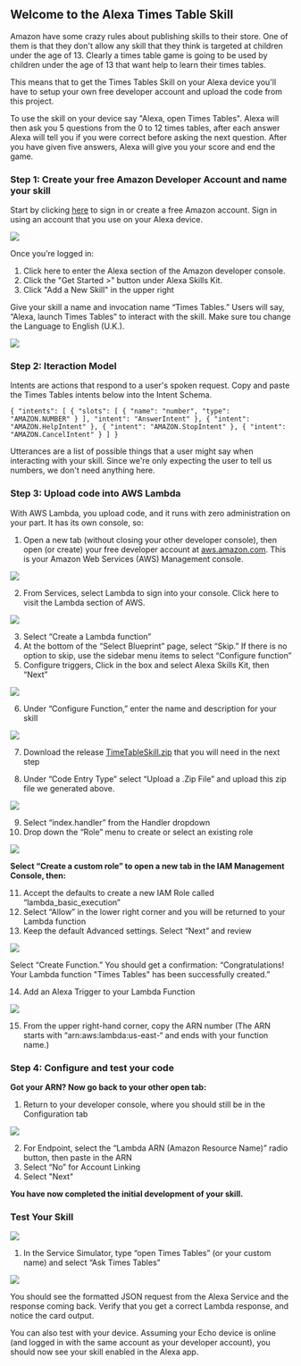 ## Welcome to the Alexa Times Table Skill

Amazon have some crazy rules about publishing skills to their store.  One of them is that they don't allow any skill that they think is targeted at children under the age of 13.  Clearly a times table game is going to be used by children under the age of 13 that want help to learn their times tables.  

This means that to get the Times Tables Skill on your Alexa device you'll have to setup your own free developer account and upload the code from this project.

To use the skill on your device say "Alexa, open Times Tables".  Alexa will then ask you 5 questions from the 0 to 12 times tables, after each answer Alexa will tell you if you were correct before asking the next question.  After you have given five answers, Alexa will give you your score and end the game.

### Step 1: Create your free Amazon Developer Account and name your skill

Start by clicking [here](https://developer.amazon.com/login.html) to sign in or create a free Amazon account.  Sign in using an account that you use on your Alexa device.

![](https://images-na.ssl-images-amazon.com/images/G/01/mobile-apps/dex/alexa/new-skill-step-01-sh-03.jpg)

Once you’re logged in:

1. Click here to enter the Alexa section of the Amazon developer console.
1. Click the "Get Started >" button under Alexa Skills Kit.
1. Click "Add a New Skill" in the upper right

Give your skill a name and invocation name “Times Tables.” Users will say, “Alexa, launch Times Tables” to interact with the skill. Make sure tou change the Language to English (U.K.).

![](https://drive.google.com/uc?id=0B3kYudVH7iLbVmMxUndlZ3VTc2s)

### Step 2: Iteraction Model

Intents are actions that respond to a user's spoken request.  Copy and paste the Times Tables intents below into the Intent Schema.

`
{
  "intents": [
    {
      "slots": [
        {
          "name": "number",
          "type": "AMAZON.NUMBER"
        }
      ],
      "intent": "AnswerIntent"
    },
    {
      "intent": "AMAZON.HelpIntent"
    },
    {
      "intent": "AMAZON.StopIntent"
    },
    {
      "intent": "AMAZON.CancelIntent"
    }
  ]
}
`

Utterances are a list of possible things that a user might say when interacting with your skill. Since we're only expecting the user to tell us numbers, we don't need anything here.

### Step 3: Upload code into AWS Lambda

With AWS Lambda, you upload code, and it runs with zero administration on your part. It has its own console, so:

1. Open a new tab (without closing your other developer console), then open (or create) your free developer account at [aws.amazon.com](https://console.aws.amazon.com/console/home). This is your Amazon Web Services (AWS) Management console.

![](https://m.media-amazon.com/images/G/01/moile-apps/dex/alexa/new-skill-step-02-sh-02-jan-31-2017.png)

2. From Services, select Lambda to sign into your console. Click here to visit the Lambda section of AWS.

![](https://m.media-amazon.com/images/G/01/moile-apps/dex/alexa/new-skill-step-02-sh-021-v2-jan-31-2017.png)

3. Select “Create a Lambda function”
4. At the bottom of the “Select Blueprint” page, select “Skip.” If there is no option to skip, use the sidebar menu items to select “Configure function”
5. Configure triggers, Click in the box and select Alexa Skills Kit, then “Next”

![](https://images-na.ssl-images-amazon.com/images/G/01/mobile-apps/dex/alexa/new-skill-step-03-sh-003.jpg)

6. Under “Configure Function,” enter the name and description for your skill

![](https://drive.google.com/uc?id=0B3kYudVH7iLbZjlFdE1UTkp0V2s)

7. Download the release [TimeTableSkill.zip](https://github.com/ichivers/TimesTableSkill/releases/download/1.0.0.0/TimesTableSkill.zip) that you will need in the next step

8. Under “Code Entry Type” select “Upload a .Zip File” and upload this zip file we generated above.

![](https://drive.google.com/uc?id=0B3kYudVH7iLbZkRsQjdGNWg5SFU)

9. Select “index.handler” from the Handler dropdown
10. Drop down the “Role” menu to create or select an existing role

![](https://images-na.ssl-images-amazon.com/images/G/01/mobile-apps/dex/alexa/new-skill-step-02-sh-07.jpg)

**Select “Create a custom role” to open a new tab in the IAM Management Console, then:**

11. Accept the defaults to create a new IAM Role called “lambda_basic_execution”
12. Select “Allow” in the lower right corner and you will be returned to your Lambda function
13. Keep the default Advanced settings. Select “Next” and review

![](https://m.media-amazon.com/images/G/01/moile-apps/dex/alexa/new-skill-step-02-sh-08-jan-31-2017.png)

Select “Create Function.” You should get a confirmation: “Congratulations! Your Lambda function "Times Tables" has been successfully created.”

14. Add an Alexa Trigger to your Lambda Function

![](https://drive.google.com/uc?id=0B3kYudVH7iLbdGp5MW1TREZQaGs)

15. From the upper right-hand corner, copy the ARN number (The ARN starts with “arn:aws:lambda:us-east-“ and ends with your function name.)

### Step 4: Configure and test your code

**Got your ARN? Now go back to your other open tab:**

1. Return to your developer console, where you should still be in the Configuration tab

![](https://m.media-amazon.com/images/G/01/moile-apps/dex/alexa/amazon-alexa-skill-step-4-001-v2-jan-31-2017.png)

2. For Endpoint, select the “Lambda ARN (Amazon Resource Name)” radio button, then paste in the ARN
3. Select “No” for Account Linking
4. Select "Next"

**You have now completed the initial development of your skill.**

### Test Your Skill

![](https://images-na.ssl-images-amazon.com/images/G/01/mobile-apps/dex/alexa/new-skill-step-03-sh-03.jpg)

1. In the Service Simulator, type “open Times Tables” (or your custom name) and select “Ask Times Tables”

![](https://drive.google.com/uc?id=0B3kYudVH7iLbd0Y0cHY0bk0zTzA)

You should see the formatted JSON request from the Alexa Service and the response coming back. Verify that you get a correct Lambda response, and notice the card output. 

You can also test with your device. Assuming your Echo device is online (and logged in with the same account as your developer account), you should now see your skill enabled in the Alexa app.
